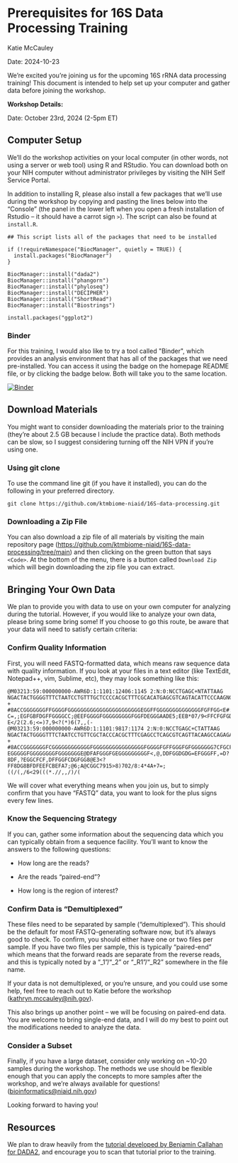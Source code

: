Prerequisites for 16S Data Processing Training
================
Katie McCauley

Date: 2024-10-23

We’re excited you’re joining us for the upcoming 16S rRNA data
processing training! This document is intended to help set up your
computer and gather data before joining the workshop.

**Workshop Details:**

Date: October 23rd, 2024 (2-5pm ET)

## Computer Setup

We’ll do the workshop activities on your local computer (in other words, not using a server or web tool) using R and
RStudio. You can download both on your NIH computer without administrator privileges by
visiting the NIH Self Service Portal.

In addition to installing R, please also install a few packages that
we’ll use during the workshop by copying and pasting the lines below
into the “Console” (the panel in the lower left when you open a fresh
installation of Rstudio – it should have a carrot sign `>`). The script
can also be found at `install.R`.

    ## This script lists all of the packages that need to be installed

    if (!requireNamespace("BiocManager", quietly = TRUE)) {
      install.packages("BiocManager")
    }

    BiocManager::install("dada2")
    BiocManager::install("phangorn")
    BiocManager::install("phyloseq")
    BiocManager::install("DECIPHER")
    BiocManager::install("ShortRead")
    BiocManager::install("Biostrings")

    install.packages("ggplot2")

### Binder

For this training, I would also like to try a tool called "Binder", which provides an analysis environment that has all of the packages that we need pre-installed. You can access it using the badge on the homepage README file, or by clicking the badge below. Both will take you to the same location.

[![Binder](https://mybinder.org/badge_logo.svg)](https://mybinder.org/v2/gh/ktmbiome-niaid/base-binder-env/HEAD?urlpath=git-pull?repo=https://github.com/ktmbiome-niaid/16S-data-processing)

## Download Materials

You might want to consider downloading the materials prior to the
training (they’re about 2.5 GB because I include the practice data).
Both methods can be slow, so I suggest considering turning off the NIH VPN
if you’re using one.

### Using git clone

To use the command line git (if you have it installed), you can do the
following in your preferred directory.

    git clone https://github.com/ktmbiome-niaid/16S-data-processing.git

### Downloading a Zip File

You can also download a zip file of all materials by visiting the main
repository page
(<https://github.com/ktmbiome-niaid/16S-data-processing/tree/main>) and
then clicking on the green button that says `<Code>`. At the bottom of
the menu, there is a button called `Download Zip` which will begin
downloading the zip file you can extract.

## Bringing Your Own Data

We plan to provide you with data to use on your own computer for
analyzing during the tutorial. However, if you would like to analyze
your own data, please bring some bring some! If you choose to
go this route, be aware that your data will need to satisfy
certain criteria:

### Confirm Quality Information

First, you will need FASTQ-formatted data, which means raw sequence data
with quality information. If you look at your files in a text editor
(like TextEdit, Notepad++, vim, Sublime, etc), they may look something
like this:

    @M03213:59:000000000-AWR6D:1:1101:12406:1145 2:N:0:NCCTGAGC+NTATTAAG
    NGACTACTGGGGTTTCTAATCCTGTTTGCTCCCCACGCTTTCGCACATGAGCGTCAGTACATTCCCAAGNGGCTGCCTTCGCCTTCGGTATTCCTCCACATCTCTACGCNTTTCACCGCTACACGTGGAATTCTACCCCTCCCTAAAGTACTCTAGATTCCCAGTCTGAAATGCAATTCCCAGGTTAAGCCCGGGGCTTTCACACCTCACTTAAAAATCCGCCTGCGTGCCCTTTACGCCCAGTTATTCCGATTAACGCT
    +
    #8ACCGGGGGGGFFGGGGFGGGGGGGGGGGGGGGGGGGGGGGEGGFFGGGGGGGGGGGGGGFGFFGG<E#:BFFGGGFGGGGGCGGFEFGFFGGGGG<CFFCFGGGGGG#99@FFGGEGBGGFGGF8CFFFEFGGG<=9DC>DDGGD?C=,;EGFGBFDGFFGGGGCC;@EEFGGGGFGGGGGGGGGFGGFDEGGGAADE5;EEB*07/9<FFCFGFGD@=@EDFF>7>9;C?E</2(2.6;<=)7,9<?(*)6(7,,(-
    @M03213:59:000000000-AWR6D:1:1101:9817:1174 2:N:0:NCCTGAGC+CTATTAAG
    NGACTACTGGGGTTTCTAATCCTGTTCGCTACCCACGCTTTCGAGCCTCAGCGTCAGTTACAAGCCAGAGAGCCGCTTTCGCCACAGGTGTTCCTCCATATATCTACGCATTTCACCGCTACACATGGAATTCCACTCTCCCCTCTTGCACTCAAGTTAAACAGTTTCCAAAGCAAACTATGGTTGAGCCACAGCCTTTGACTTCAGACTTATCTAACCGCCTGCGCTCGCTTTCCGCCCACTAAATCCGTATAACTCTCG
    +
    #8ACCGGGGGGGFCGGGGGGGGGGGGFGGGGGGGGGGGGGGGGFGGGGFGFFGGGFGFGGGGGGG7CFGCFFGGGGBEGGGGGGGG?EGGGGGFGGGGGGGGFGGGGGGGE@DFAFGGGFGEGGGGGGGGGF<,@,DDFGGDGDG=EFGGGFF,=D?8DF,?EGGCFCF,DFFGGFCDGFGG8@E3<?FF8DG8BFDFEEFCBEFA7;@6;A@CGGC7915>8)702/8:4*4A+7=;((/(,/6<29(((*.//,,/)/(

We will cover what everything means when you join us, but to simply
confirm that you have “FASTQ” data, you want to look for the plus signs
every few lines.

### Know the Sequencing Strategy

If you can, gather some information about the sequencing data which you
can typically obtain from a sequence facility. You’ll want to know the
answers to the following questions:

- How long are the reads?

- Are the reads “paired-end”?

- How long is the region of interest?

### Confirm Data is “Demultiplexed”

These files need to be separated by sample (“demultiplexed”). This
should be the default for most FASTQ-generating software now, but it’s
always good to check. To confirm, you should either have one or two
files per sample. If you have two files per sample, this is typically
“paired-end” which means that the forward reads are separate from the
reverse reads, and this is typically noted by a “\_1”/“\_2” or
“\_R1”/“\_R2” somewhere in the file name.

If your data is not demultiplexed, or you’re unsure, and you could use
some help, feel free to reach out to Katie before the workshop
(<kathryn.mccauley@nih.gov>).

This also brings up another point – we will be focusing on paired-end
data. You are welcome to bring single-end data, and I will do my best to
point out the modifications needed to analyze the data.

### Consider a Subset

Finally, if you have a large dataset, consider only working on \~10-20
samples during the workshop. The methods we use should be flexible
enough that you can apply the concepts to more samples after the
workshop, and we’re always available for questions!
(<bioinformatics@niaid.nih.gov>)

Looking forward to having you!

## Resources

We plan to draw heavily from the [tutorial developed by Benjamin
Callahan for DADA2](https://benjjneb.github.io/dada2/tutorial.html), and
encourage you to scan that tutorial prior to the training.
